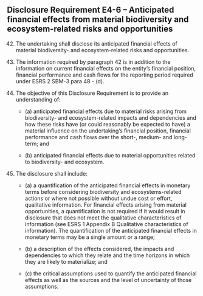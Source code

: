 ## Disclosure Requirement E4-6 – Anticipated financial effects from material biodiversity and ecosystem-related risks and opportunities

42. The undertaking shall disclose its anticipated financial effects of material biodiversity- and ecosystem-related risks and opportunities.

43. The information required by paragraph 42 is in addition to the information on current financial effects on the entity’s financial position, financial performance and cash flows for the reporting period required under ESRS 2 SBM-3 para 48 	- (d).

44. The objective of this Disclosure Requirement is to provide an understanding of:

	- (a) anticipated financial effects due to material risks arising from biodiversity- and ecosystem-related impacts and dependencies and how these risks have (or could reasonably be expected to have) a material influence on the undertaking’s financial position, financial performance and cash flows over the short-, medium- and long-term; and

	- (b) anticipated financial effects due to material opportunities related to biodiversity- and ecosystem.

45. The disclosure shall include:

	- (a) a quantification of the anticipated financial effects in monetary terms before considering biodiversity and ecosystems-related actions or where not possible without undue cost or effort, qualitative information. For financial effects arising from material opportunities, a quantification is not required if it would result in disclosure that does not meet the qualitative characteristics of information (see ESRS 1 Appendix B Qualitative characteristics of information). The quantification of the anticipated financial effects in monetary terms may be a single amount or a range;

	- (b) a description of the effects considered, the impacts and dependencies to which they relate and the time horizons in which they are likely to materialize; and

	- (c) the critical assumptions used to quantify the anticipated financial effects as well as the sources and the level of uncertainty of those assumptions. 
